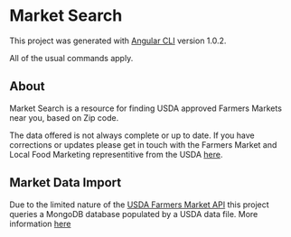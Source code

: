 # Market Search

This project was generated with [Angular CLI](https://github.com/angular/angular-cli) version 1.0.2.

All of the usual commands apply.

## About

Market Search is a resource for finding USDA approved Farmers Markets near you, based on Zip code.

The data offered is not always complete or up to date. If you have corrections or updates please get in touch with the Farmers Market and Local Food Marketing representitive from the USDA [here](https://www.ams.usda.gov/about-ams/contact-us).

## Market Data Import

Due to the limited nature of the [USDA Farmers Market API](https://search.ams.usda.gov/farmersmarkets/v1/svcdesc.html) this project queries a MongoDB database populated by a USDA data file. More information [here](https://github.com/faterror/ImportUSDAMarkets)
